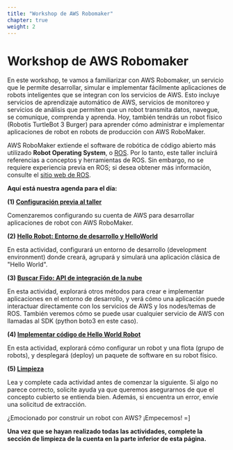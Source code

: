 ```yaml
---
title: "Workshop de AWS Robomaker"
chapter: true
weight: 2
---
```


# Workshop de AWS Robomaker 

En este workshop, te vamos a familiarizar con AWS Robomaker, un servicio que le permite desarrollar, simular e implementar fácilmente aplicaciones de robots inteligentes que se integran con los servicios de AWS. Esto incluye servicios de aprendizaje automático de AWS, servicios de monitoreo y servicios de análisis que permiten que un robot transmita datos, navegue, se comunique, comprenda y aprenda. Hoy, también tendrás un robot físico (Robotis TurtleBot 3 Burger) para aprender cómo administrar e implementar aplicaciones de robot en robots de producción con AWS RoboMaker.

AWS RoboMaker extiende el software de robótica de código abierto más utilizado **Robot Operating System**, o [ROS](http://www.ros.org/). Por lo tanto, este taller incluirá referencias a conceptos y herramientas de ROS. Sin embargo, no se requiere experiencia previa en ROS; si desea obtener más información, consulte el [sitio web de ROS](http://www.ros.org/).

**Aquí está nuestra agenda para el día:**

**(1) [Configuración previa al taller](https://github.com/alequetzalli/aws-robomaker-workshops/blob/master/content/workshop/configuraci%C3%B3n.md )**

Comenzaremos configurando su cuenta de AWS para desarrollar aplicaciones de robot con AWS RoboMaker.

**(2) [Hello Robot: Entorno de desarrollo y HelloWorld](https://github.com/alequetzalli/aws-robomaker-workshops/blob/master/content/workshop/helloworld.md)**

En esta actividad, configurará un entorno de desarrollo (development environment) donde creará, agrupará y simulará una aplicación clásica de "Hello World".

**(3) [Buscar Fido: API de integración de la nube](https://github.com/alequetzalli/aws-robomaker-workshops/blob/master/content/workshop/dogfinder.md)**

En esta actividad, explorará otros métodos para crear e implementar aplicaciones en el entorno de desarrollo, y verá cómo una aplicación puede interactuar directamente con los servicios de AWS y los nodes/temas de ROS. También veremos cómo se puede usar cualquier servicio de AWS con llamadas al SDK (python boto3 en este caso).

**(4) [Implementar código de Hello World Robot](https://github.com/alequetzalli/aws-robomaker-workshops/blob/master/content/workshop/deploy.md)** 

En esta actividad, explorará cómo configurar un robot y una flota (grupo de robots), y desplegará (deploy) un paquete de software en su robot físico.

**(5) [Limpieza](https://github.com/alequetzalli/aws-robomaker-workshops/blob/master/content/workshop/cleanup.md)**

Lea y complete cada actividad antes de comenzar la siguiente. Si algo no parece correcto, solicite ayuda ya que queremos asegurarnos de que el concepto cubierto se entienda bien. Además, si encuentra un error, envíe una solicitud de extracción.

¿Emocionado por construir un robot con AWS? ¡Empecemos! =]

**Una vez que se hayan realizado todas las actividades, complete la sección de limpieza de la cuenta en la parte inferior de esta página.**


